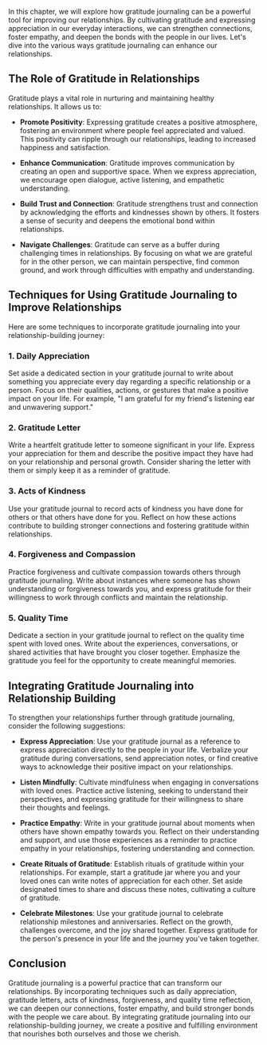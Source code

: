 
In this chapter, we will explore how gratitude journaling can be a powerful tool for improving our relationships. By cultivating gratitude and expressing appreciation in our everyday interactions, we can strengthen connections, foster empathy, and deepen the bonds with the people in our lives. Let's dive into the various ways gratitude journaling can enhance our relationships.

The Role of Gratitude in Relationships
--------------------------------------

Gratitude plays a vital role in nurturing and maintaining healthy relationships. It allows us to:

* **Promote Positivity**: Expressing gratitude creates a positive atmosphere, fostering an environment where people feel appreciated and valued. This positivity can ripple through our relationships, leading to increased happiness and satisfaction.

* **Enhance Communication**: Gratitude improves communication by creating an open and supportive space. When we express appreciation, we encourage open dialogue, active listening, and empathetic understanding.

* **Build Trust and Connection**: Gratitude strengthens trust and connection by acknowledging the efforts and kindnesses shown by others. It fosters a sense of security and deepens the emotional bond within relationships.

* **Navigate Challenges**: Gratitude can serve as a buffer during challenging times in relationships. By focusing on what we are grateful for in the other person, we can maintain perspective, find common ground, and work through difficulties with empathy and understanding.

Techniques for Using Gratitude Journaling to Improve Relationships
------------------------------------------------------------------

Here are some techniques to incorporate gratitude journaling into your relationship-building journey:

### 1. **Daily Appreciation**

Set aside a dedicated section in your gratitude journal to write about something you appreciate every day regarding a specific relationship or a person. Focus on their qualities, actions, or gestures that make a positive impact on your life. For example, "I am grateful for my friend's listening ear and unwavering support."

### 2. **Gratitude Letter**

Write a heartfelt gratitude letter to someone significant in your life. Express your appreciation for them and describe the positive impact they have had on your relationship and personal growth. Consider sharing the letter with them or simply keep it as a reminder of gratitude.

### 3. **Acts of Kindness**

Use your gratitude journal to record acts of kindness you have done for others or that others have done for you. Reflect on how these actions contribute to building stronger connections and fostering gratitude within relationships.

### 4. **Forgiveness and Compassion**

Practice forgiveness and cultivate compassion towards others through gratitude journaling. Write about instances where someone has shown understanding or forgiveness towards you, and express gratitude for their willingness to work through conflicts and maintain the relationship.

### 5. **Quality Time**

Dedicate a section in your gratitude journal to reflect on the quality time spent with loved ones. Write about the experiences, conversations, or shared activities that have brought you closer together. Emphasize the gratitude you feel for the opportunity to create meaningful memories.

Integrating Gratitude Journaling into Relationship Building
-----------------------------------------------------------

To strengthen your relationships further through gratitude journaling, consider the following suggestions:

* **Express Appreciation**: Use your gratitude journal as a reference to express appreciation directly to the people in your life. Verbalize your gratitude during conversations, send appreciation notes, or find creative ways to acknowledge their positive impact on your relationships.

* **Listen Mindfully**: Cultivate mindfulness when engaging in conversations with loved ones. Practice active listening, seeking to understand their perspectives, and expressing gratitude for their willingness to share their thoughts and feelings.

* **Practice Empathy**: Write in your gratitude journal about moments when others have shown empathy towards you. Reflect on their understanding and support, and use those experiences as a reminder to practice empathy in your relationships, fostering understanding and connection.

* **Create Rituals of Gratitude**: Establish rituals of gratitude within your relationships. For example, start a gratitude jar where you and your loved ones can write notes of appreciation for each other. Set aside designated times to share and discuss these notes, cultivating a culture of gratitude.

* **Celebrate Milestones**: Use your gratitude journal to celebrate relationship milestones and anniversaries. Reflect on the growth, challenges overcome, and the joy shared together. Express gratitude for the person's presence in your life and the journey you've taken together.

Conclusion
----------

Gratitude journaling is a powerful practice that can transform our relationships. By incorporating techniques such as daily appreciation, gratitude letters, acts of kindness, forgiveness, and quality time reflection, we can deepen our connections, foster empathy, and build stronger bonds with the people we care about. By integrating gratitude journaling into our relationship-building journey, we create a positive and fulfilling environment that nourishes both ourselves and those we cherish.
